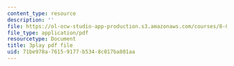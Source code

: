 ```yaml
---
content_type: resource
description: ''
file: https://ol-ocw-studio-app-production.s3.amazonaws.com/courses/8-03sc-physics-iii-vibrations-and-waves-fall-2016/71be978a76159177b5348c017ba801aa_jwh7LqjT4w0.pdf
file_type: application/pdf
resourcetype: Document
title: 3play pdf file
uid: 71be978a-7615-9177-b534-8c017ba801aa
---
```

